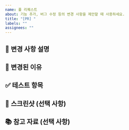 ```yaml
---
name: 풀 리퀘스트
about: 기능 추가, 버그 수정 등의 변경 사항을 제안할 때 사용하세요.
title: "[PR] "
labels: ""
assignees: ""
---
```


## 🚀 변경 사항 설명

<!-- 이 PR로 인해 변경되는 사항을 설명해주세요. -->

## 📖 변경된 이유

<!-- 이 변경 사항이 필요한 이유를 설명해주세요. -->

## ✅ 테스트 항목

<!-- 이 변경 사항을 어떻게 테스트했는지 설명해주세요. -->

## 📸 스크린샷 (선택 사항)

<!-- UI 변경 사항이 있다면, 스크린샷을 첨부해주세요. -->

## 📚 참고 자료 (선택 사항)

<!-- 이 PR을 준비하는 데 참고한 자료가 있다면 공유해주세요. -->
